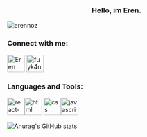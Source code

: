 <h3 align="center">Hello, im Eren. </h3>
<p align="left"> <img src="https://komarev.com/ghpvc/?username=erennoz&label=Profile%20views&color=0e75b6&style=flat" alt="erennoz" /> </p>

<h3 align="left">Connect with me:</h3>
<p align="left">
<a href="https://www.linkedin.com/in/eren-öz-893a511b4/" target="blank"><img align="center" src="https://sadullahkisacik.com/wp-content/uploads/2019/12/linkedin.png" alt="Eren ÖZ" height="40" width="40" /></a>
<a href="https://www.instagram.com/erennoz_/" target="blank"><img align="center" src="https://upload.wikimedia.org/wikipedia/commons/e/e7/Instagram_logo_2016.svg" alt="fuyk4n" height="40" width="40" /></a>
</p>
<h3 align="left">Languages and Tools:</h3>

 <img src="https://reactnative.dev/img/tiny_logo.png" alt="react-native" width="40" height="40"/><img src="https://upload.wikimedia.org/wikipedia/commons/6/61/HTML5_logo_and_wordmark.svg" alt="html" width="40" height="40"/> <img src="https://upload.wikimedia.org/wikipedia/commons/d/d5/CSS3_logo_and_wordmark.svg" alt="css" width="40" height="40"/><img src="https://upload.wikimedia.org/wikipedia/commons/6/6a/JavaScript-logo.png" alt="javascript" width="40" height="40"/>


![Anurag's GitHub stats](https://github-readme-stats.vercel.app/api?username=erennoz&theme=radical&show_icons=true)
